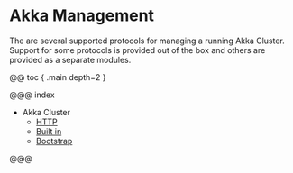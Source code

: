 # Akka Management

The are several supported protocols for managing a running Akka Cluster. 
Support for some protocols is provided out of the box and others are provided as a separate modules.

@@ toc { .main depth=2 }

@@@ index

* Akka Cluster
  - [HTTP](cluster-http-management.md)
  - [Built in](cluster-builtin-management.md)
  - [Bootstrap](bootstrap.md)

@@@
